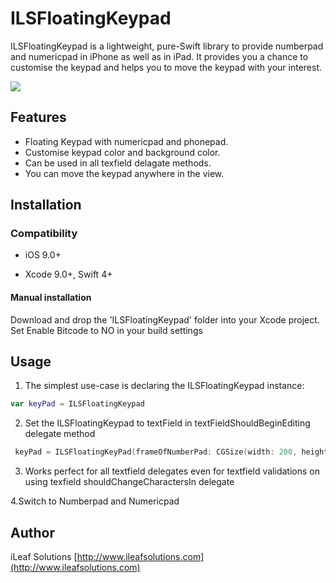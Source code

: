 # ILSFloatingKeypad
ILSFloatingKeypad is a lightweight, pure-Swift library to provide numberpad and numericpad in iPhone as well as in iPad. It provides you a chance to customise the keypad and helps you to move the keypad with your interest.

<img src="./Asset/art.png?raw=true">

## Features

* Floating Keypad with numericpad and phonepad.
* Customise keypad color and background color.
* Can be used in all texfield delagate methods.
* You can move the keypad anywhere in the view.


## Installation

### Compatibility

-  iOS 9.0+

- Xcode 9.0+, Swift 4+

#### Manual installation
Download and drop the 'ILSFloatingKeypad' folder into your Xcode project.
Set Enable Bitcode to NO in your build settings


## Usage

1. The simplest use-case is declaring the ILSFloatingKeypad instance:

```swift
var keyPad = ILSFloatingKeypad
```

2. Set the ILSFloatingKeypad to textField in textFieldShouldBeginEditing delegate method

```swift
 keyPad = ILSFloatingKeyPad(frameOfNumberPad: CGSize(width: 200, height: 200), texField: textField, numberPadType: NumberPadType.NumericPad,ButtonbackgroundColor:nil,KeyPadborderColor:nil,ButtonTitleColor:nil)
```

3. Works perfect for all textfield delegates even for textfield validations on using texfield shouldChangeCharactersIn delegate 

4.Switch to Numberpad and Numericpad


## Author

iLeaf Solutions
[http://www.ileafsolutions.com](http://www.ileafsolutions.com)





